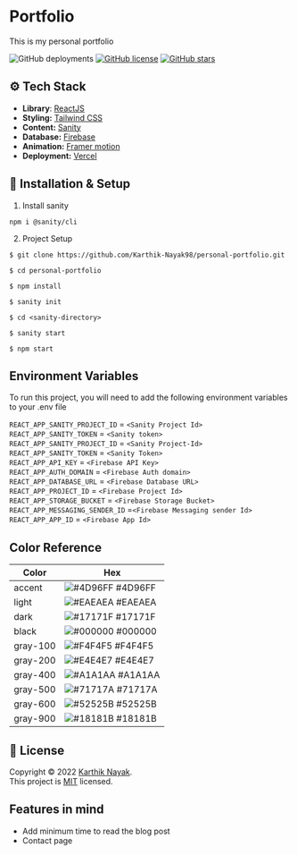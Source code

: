# Portfolio

This is my personal portfolio

![GitHub deployments](https://img.shields.io/github/deployments/karthik-nayak98/personal-portfolio/production?label=vercel&logo=vercel&logoColor=white)
[![GitHub license](https://img.shields.io/github/license/Karthik-Nayak98/personal-portfolio)](https://github.com/Karthik-Nayak98/personal-portfolio/blob/main/LICENSE)
[![GitHub stars](https://img.shields.io/github/stars/Karthik-Nayak98/personal-portfolio)](https://github.com/Karthik-Nayak98/personal-portfolio/stargazers)

## ⚙️ Tech Stack

- **Library**: [ReactJS](https://reactjs.org/docs/getting-started.html)
- **Styling:** [Tailwind CSS](https://tailwindcss.com/docs/installation)
- **Content:** [Sanity](https://www.sanity.io/docs)
- **Database:** [Firebase](https://firebase.google.com/docs/database)
- **Animation:** [Framer motion](https://www.framer.com/docs/)
- **Deployment:** [Vercel](https://vercel.com/)

## 🚀 Installation & Setup

1. Install sanity

```
npm i @sanity/cli
```

2. Project Setup

```
$ git clone https://github.com/Karthik-Nayak98/personal-portfolio.git

$ cd personal-portfolio

$ npm install

$ sanity init

$ cd <sanity-directory>

$ sanity start

$ npm start
```

## Environment Variables

To run this project, you will need to add the following environment variables to your
.env file

`REACT_APP_SANITY_PROJECT_ID` = `<Sanity Project Id>` <br> `REACT_APP_SANITY_TOKEN` =
`<Sanity token>`<br> `REACT_APP_SANITY_PROJECT_ID` = `<Sanity Project-Id>`<br>
`REACT_APP_SANITY_TOKEN` = `<Sanity Token>` <br> `REACT_APP_API_KEY` =
`<Firebase API Key>`<br> `REACT_APP_AUTH_DOMAIN` = `<Firebase Auth domain>`<br>
`REACT_APP_DATABASE_URL` = `<Firebase Database URL>` <br>`REACT_APP_PROJECT_ID` =
`<Firebase Project Id>`<br> `REACT_APP_STORAGE_BUCKET` =
`<Firebase Storage Bucket>`<br> `REACT_APP_MESSAGING_SENDER_ID`
=`<Firebase Messaging sender Id>` <br>`REACT_APP_APP_ID` = `<Firebase App Id>`

## Color Reference

| Color    | Hex                                                               |
| -------- | ----------------------------------------------------------------- |
| accent   | ![#4D96FF](https://via.placeholder.com/10/4D96FF?text=+) #4D96FF  |
| light    | ![#EAEAEA](https://via.placeholder.com/10/EAEAEA?text=+) #EAEAEA  |
| dark     | ![#17171F](https://via.placeholder.com/10/17171F?text=+) #17171F  |
| black    | ![#000000](https://via.placeholder.com/10/000000?text=+) #000000  |
| gray-100 | ![#F4F4F5](https://via.placeholder.com/10/F4F4F5?text=+) #F4F4F5  |
| gray-200 | ![#E4E4E7 ](https://via.placeholder.com/10/E4E4E7?text=+) #E4E4E7 |
| gray-400 | ![#A1A1AA ](https://via.placeholder.com/10/A1A1AA?text=+) #A1A1AA |
| gray-500 | ![#71717A](https://via.placeholder.com/10/71717A?text=+) #71717A  |
| gray-600 | ![#52525B](https://via.placeholder.com/10/52525B?text=+) #52525B  |
| gray-900 | ![#18181B](https://via.placeholder.com/10/18181B?text=+) #18181B  |

## 📝 License

Copyright © 2022 [Karthik Nayak]().<br /> This project is
[MIT](https://github.com/Karthik-Nayak98/personal-portfolio/blob/main/LICENSE)
licensed.

## Features in mind

- Add minimum time to read the blog post
- Contact page
